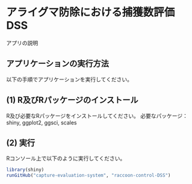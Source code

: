 # アライグマ防除における捕獲数評価DSS
アプリの説明

## アプリケーションの実行方法
以下の手順でアプリケーションを実行してください。

## (1) R及びRパッケージのインストール
R及び必要なRパッケージをインストールしてください。
必要なパッケージ：shiny, ggplot2, ggsci, scales

## (2) 実行
Rコンソール上で以下のように実行してください。
```R
library(shiny)
runGitHub("capture-evaluation-system", "raccoon-control-DSS")
```
